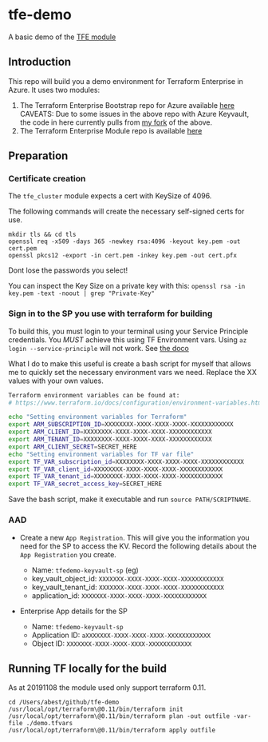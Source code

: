 
# tfe-demo

A basic demo of the [TFE module](https://registry.terraform.io/modules/hashicorp/terraform-enterprise/azurerm/0.1.0/examples/basic)

## Introduction

This repo will build you a demo environment for Terraform Enterprise in Azure. It uses two modules:

1. The Terraform Enterprise Bootstrap repo for Azure available [here](https://github.com/hashicorp/private-terraform-enterprise)
  CAVEATS: Due to some issues in the above repo with Azure Keyvault, the code in here currently pulls from [my fork](https://github.com/Diaxion/private-terraform-enterprise) of the above.
2. The Terraform Enterprise Module repo is available [here](https://github.com/hashicorp/terraform-azurerm-terraform-enterprise)

## Preparation

### Certificate creation

The `tfe_cluster` module expects a cert with KeySize of 4096.

The following commands will create the necessary self-signed certs for use.

```shell
mkdir tls && cd tls
openssl req -x509 -days 365 -newkey rsa:4096 -keyout key.pem -out cert.pem
openssl pkcs12 -export -in cert.pem -inkey key.pem -out cert.pfx
```

Dont lose the passwords you select!

You can inspect the Key Size on a private key with this: `openssl rsa -in key.pem -text -noout | grep "Private-Key"`

### Sign in to the SP you use with terraform for building

To build this, you must login to your terminal using your Service Principle credentials. You *MUST* achieve this using TF Environment vars. Using `az login --service-principle` will not work. See [the doco](https://www.terraform.io/docs/providers/azurerm/guides/service_principal_client_secret.html#configuring-the-service-principal-in-terraform)

What I do to make this useful is create a bash script for myself that allows me to quickly set the necessary environment vars we need. Replace the XX values with your own values.

```bash
Terraform environment variables can be found at:
# https://www.terraform.io/docs/configuration/environment-variables.html

echo "Setting environment variables for Terraform"
export ARM_SUBSCRIPTION_ID=XXXXXXXX-XXXX-XXXX-XXXX-XXXXXXXXXXXX
export ARM_CLIENT_ID=XXXXXXXX-XXXX-XXXX-XXXX-XXXXXXXXXXXX
export ARM_TENANT_ID=XXXXXXXX-XXXX-XXXX-XXXX-XXXXXXXXXXXX
export ARM_CLIENT_SECRET=SECRET_HERE
echo "Setting environment variables for TF var file"
export TF_VAR_subscription_id=XXXXXXXX-XXXX-XXXX-XXXX-XXXXXXXXXXXX
export TF_VAR_client_id=XXXXXXXX-XXXX-XXXX-XXXX-XXXXXXXXXXXX
export TF_VAR_tenant_id=XXXXXXXX-XXXX-XXXX-XXXX-XXXXXXXXXXXX
export TF_VAR_secret_access_key=SECRET_HERE
```

Save the bash script, make it executable and run `source PATH/SCRIPTNAME`.

### AAD

* Create a new `App Registration`. This will give you the information you need for the SP to access the KV. Record the following details about the `App Registration` you create.
  * Name: `tfedemo-keyvault-sp` (eg)
  * key_vault_object_id: `XXXXXXX-XXXX-XXXX-XXXX-XXXXXXXXXXXX`
  * key_vault_tenant_id: `XXXXXXX-XXXX-XXXX-XXXX-XXXXXXXXXXXX`
  * application_id:      `XXXXXXX-XXXX-XXXX-XXXX-XXXXXXXXXXXX`

* Enterprise App details for the SP
  * Name: `tfedemo-keyvault-sp`
  * Application ID: `aXXXXXXX-XXXX-XXXX-XXXX-XXXXXXXXXXXX`
  * Object ID: `XXXXXXX-XXXX-XXXX-XXXX-XXXXXXXXXXXX`

## Running TF locally for the build

As at 20191108 the module used only support terraform 0.11.

```shell
cd /Users/abest/github/tfe-demo
/usr/local/opt/terraform\@0.11/bin/terraform init
/usr/local/opt/terraform\@0.11/bin/terraform plan -out outfile -var-file ./demo.tfvars
/usr/local/opt/terraform\@0.11/bin/terraform apply outfile
```

